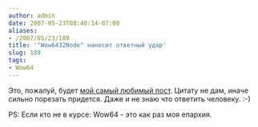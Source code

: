 ```yaml
---
author: admin
date: 2007-05-23T08:40:14-07:00
aliases:
- /2007/05/23/189
title: '"Wow6432Node" наносит ответный удар'
slug: 189
tags:
- Wow64
---
```


Это, пожалуй, будет [мой самый любимый пост](http://madmaxthesniper.livejournal.com/127386.html). Цитату не дам, иначе сильно порезать придется. Даже и не знаю что ответить человеку. :-)

PS: Если кто не в курсе: Wow64 - это как раз моя епархия.

